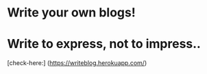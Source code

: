 # Write your own blogs!

# Write to express, not to impress..  
[check-here:] (https://writeblog.herokuapp.com/)
